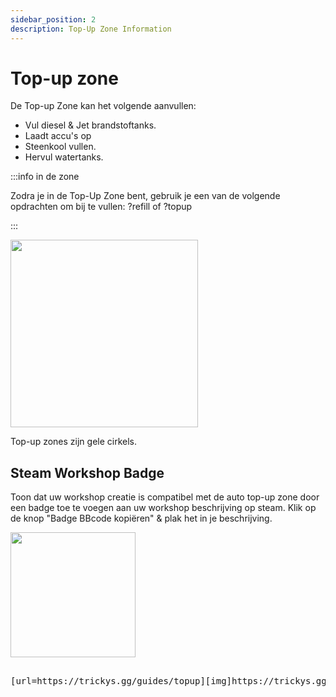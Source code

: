 ```yaml
---
sidebar_position: 2
description: Top-Up Zone Information
---
```


# Top-up zone

De Top-up Zone kan het volgende aanvullen:
- Vul diesel & Jet brandstoftanks.
- Laadt accu's op
- Steenkool vullen.
- Hervul watertanks.

:::info in de zone

Zodra je in de Top-Up Zone bent, gebruik je een van de volgende opdrachten om bij te vullen: ?refill of ?topup

:::

<!-- css for flex -->
  <div class="flex-vcenter">
    <div class="img-mg">
      <img src="/img/topup/topupzone.png" width="300px"/>
    </div>
<p>

Top-up zones zijn gele cirkels.

</p>
  </div>

## Steam Workshop Badge

Toon dat uw workshop creatie is compatibel met de auto top-up zone door een badge toe te voegen aan uw workshop beschrijving op steam. Klik op de knop "Badge BBcode kopiëren" & plak het in je beschrijving.



 <img src="/img/topup/tserver-topup-badge.png" width="200px" />

<pre>

[url=https://trickys.gg/guides/topup][img]https://trickys.gg/img/hotlink-ok/tserver-topup-badge.png[/img][/url]

</pre>